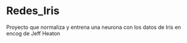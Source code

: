 # Redes_Iris
Proyecto que normaliza y entrena una neurona con los datos de Iris en encog de Jeff Heaton
